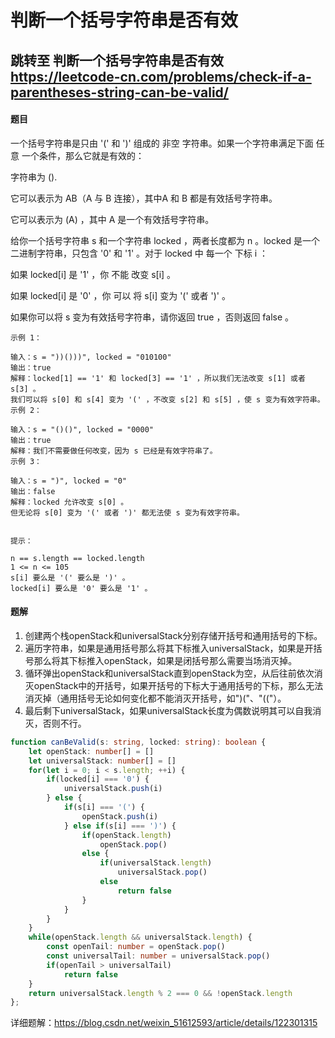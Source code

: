 <h1>判断一个括号字符串是否有效</h1>
<h2>
    <strong>跳转至 判断一个括号字符串是否有效<a href="https://leetcode-cn.com/problems/check-if-a-parentheses-string-can-be-valid/">https://leetcode-cn.com/problems/check-if-a-parentheses-string-can-be-valid/</a></strong>
</h2>
<h4>题目</h4>
<p>一个括号字符串是只由 '(' 和 ')' 组成的 非空 字符串。如果一个字符串满足下面 任意 一个条件，那么它就是有效的：</p>
<p>字符串为 ().</p>
<p>它可以表示为 AB（A 与 B 连接），其中A 和 B 都是有效括号字符串。</p>
<p>它可以表示为 (A) ，其中 A 是一个有效括号字符串。</p>
<p>给你一个括号字符串 s 和一个字符串 locked ，两者长度都为 n 。locked 是一个二进制字符串，只包含 '0' 和 '1' 。对于 locked 中 每一个 下标 i ：</p>

<p>如果 locked[i] 是 '1' ，你 不能 改变 s[i] 。</p>
<p>如果 locked[i] 是 '0' ，你 可以 将 s[i] 变为 '(' 或者 ')' 。</p>
<p>如果你可以将 s 变为有效括号字符串，请你返回 true ，否则返回 false 。</p>

```
示例 1：

输入：s = "))()))", locked = "010100"
输出：true
解释：locked[1] == '1' 和 locked[3] == '1' ，所以我们无法改变 s[1] 或者 s[3] 。
我们可以将 s[0] 和 s[4] 变为 '(' ，不改变 s[2] 和 s[5] ，使 s 变为有效字符串。
示例 2：

输入：s = "()()", locked = "0000"
输出：true
解释：我们不需要做任何改变，因为 s 已经是有效字符串了。
示例 3：

输入：s = ")", locked = "0"
输出：false
解释：locked 允许改变 s[0] 。
但无论将 s[0] 变为 '(' 或者 ')' 都无法使 s 变为有效字符串。
 

提示：

n == s.length == locked.length
1 <= n <= 105
s[i] 要么是 '(' 要么是 ')' 。
locked[i] 要么是 '0' 要么是 '1' 。
```

<h4>题解</h4>
<ol>
<li>创建两个栈openStack和universalStack分别存储开括号和通用括号的下标。</li>
<li>遍历字符串，如果是通用括号那么将其下标推入universalStack，如果是开括号那么将其下标推入openStack，如果是闭括号那么需要当场消灭掉。</li>
<li>循环弹出openStack和universalStack直到openStack为空，从后往前依次消灭openStack中的开括号，如果开括号的下标大于通用括号的下标，那么无法消灭掉（通用括号无论如何变化都不能消灭开括号，如")("、"(("）。</li>
<li>最后剩下universalStack，如果universalStack长度为偶数说明其可以自我消灭，否则不行。</li>
</ol>

```typescript
function canBeValid(s: string, locked: string): boolean {
    let openStack: number[] = []
    let universalStack: number[] = []
    for(let i = 0; i < s.length; ++i) {
        if(locked[i] === '0') {
            universalStack.push(i)
        } else {
            if(s[i] === '(') {
                openStack.push(i)
            } else if(s[i] === ')') {
                if(openStack.length)
                    openStack.pop()
                else {
                    if(universalStack.length)
                        universalStack.pop()
                    else
                        return false
                }
            }
        }
    }
    while(openStack.length && universalStack.length) {
        const openTail: number = openStack.pop()
        const universalTail: number = universalStack.pop()
        if(openTail > universalTail)
            return false
    }
    return universalStack.length % 2 === 0 && !openStack.length
};
```

<p>详细题解：<a href="https://blog.csdn.net/weixin_51612593/article/details/122301315">https://blog.csdn.net/weixin_51612593/article/details/122301315</a></p>
